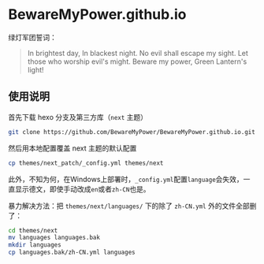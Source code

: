 # BewareMyPower.github.io

绿灯军团誓词：

> In brightest day, In blackest night.
> No evil shall escape my sight.
> Let those who worship evil's might.
> Beware my power,
> Green Lantern's light!

## 使用说明

首先下载 hexo 分支及第三方库（`next` 主题）

```bash
git clone https://github.com/BewareMyPower/BewareMyPower.github.io.git -b hexo --recursive
```

然后用本地配置覆盖 next 主题的默认配置

```bash
cp themes/next_patch/_config.yml themes/next
```

此外，不知为何，在Windows上部署时，`_config.yml`配置`language`会失效，一直显示德文，即使手动改成`en`或者`zh-CN`也是。

暴力解决方法：把 `themes/next/languages/` 下的除了 `zh-CN.yml` 外的文件全部删了：

```bash
cd themes/next
mv languages languages.bak
mkdir languages
cp languages.bak/zh-CN.yml languages
```
